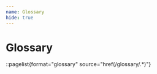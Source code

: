 ```yaml
---
name: Glossary
hide: true
---
```


# Glossary

::pagelist{format="glossary" source="href(/glossary/.*)"}
